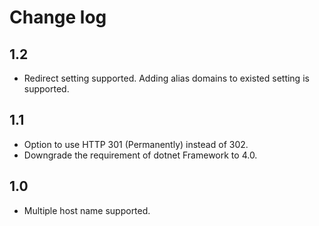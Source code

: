 # Change log

## 1.2
- Redirect setting supported. Adding alias domains to existed setting is supported.

## 1.1
- Option to use HTTP 301 (Permanently) instead of 302.
- Downgrade the requirement of dotnet Framework to 4.0.

## 1.0
- Multiple host name supported.